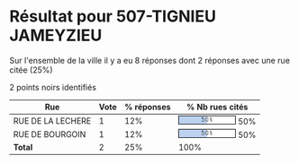 # Résultat pour 507-TIGNIEU JAMEYZIEU

Sur l'ensemble de la ville il y a eu 8 réponses dont 2 réponses avec une rue citée (25%)

2 points noirs identifiés

| Rue | Vote | % réponses | % Nb rues cités|
|-----|------|------------|----------------|
| RUE DE LA LECHERE | 1 | 12% | <img src="../../img/bar_50.gif" />&nbsp;50%|
| RUE DE BOURGOIN | 1 | 12% | <img src="../../img/bar_50.gif" />&nbsp;50%|
| **Total** | 2 | 25% | 100%|
